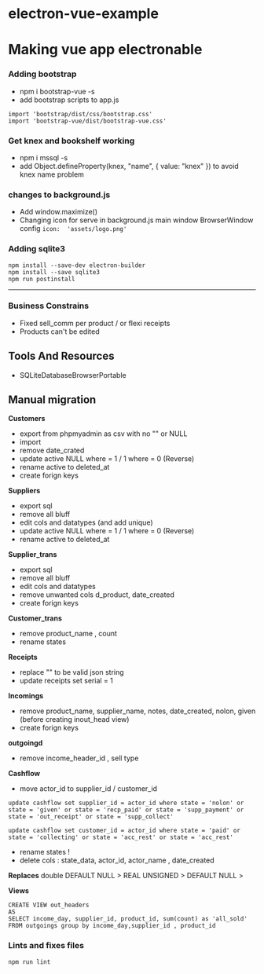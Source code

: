 # electron-vue-example

# Making vue app electronable

### Adding bootstrap

- npm i bootstrap-vue -s 
- add bootstrap scripts to app.js
```
import 'bootstrap/dist/css/bootstrap.css'
import 'bootstrap-vue/dist/bootstrap-vue.css'
```

### Get knex and bookshelf working

- npm i mssql -s
- add Object.defineProperty(knex, "name", { value: "knex" }) to avoid knex name problem

### changes to background.js

- Add window.maximize()
- Changing icon for serve in background.js main window BrowserWindow config `icon:  'assets/logo.png'`

### Adding sqlite3
```
npm install --save-dev electron-builder
npm install --save sqlite3
npm run postinstall
```
---

### Business Constrains

- Fixed sell_comm per product / or flexi receipts
- Products can't be edited

## Tools And Resources

- SQLiteDatabaseBrowserPortable

## Manual migration

**Customers**
- export from phpmyadmin as csv with no "" or NULL
- import 
- remove date_crated
- update active NULL where = 1 / 1 where = 0 (Reverse)
- rename active to deleted_at
- create forign keys

**Suppliers**
- export sql
- remove all bluff
- edit cols and datatypes (and add unique)
- update active NULL where = 1 / 1 where = 0 (Reverse)
- rename active to deleted_at

**Supplier_trans**
- export sql
- remove all bluff
- edit cols and datatypes 
- remove unwanted cols d_product, date_created
- create forign keys

**Customer_trans**
- remove product_name , count
- rename states

**Receipts**
- replace "\" to be valid json string
- update receipts set serial = 1

**Incomings**
- remove product_name, supplier_name, notes, date_created, nolon, given 
(before creating inout_head view)
- create forign keys

**outgoingd**
- remove income_header_id , sell type

**Cashflow**
- move actor_id to supplier_id / customer_id
```
update cashflow set supplier_id = actor_id where state = 'nolon' or state = 'given' or state = 'recp_paid' or state = 'supp_payment' or state = 'out_receipt' or state = 'supp_collect' 

update cashflow set customer_id = actor_id where state = 'paid' or state = 'collecting' or state = 'acc_rest' or state = 'acc_rest'
```
- rename states !
- delete cols : state_data, actor_id, actor_name , date_created

**Replaces**
double DEFAULT NULL > REAL
UNSIGNED > 
DEFAULT NULL > 

**Views**
```
CREATE VIEW out_headers 
AS
SELECT income_day, supplier_id, product_id, sum(count) as 'all_sold' FROM outgoings group by income_day,supplier_id , product_id 
```

### Lints and fixes files
```
npm run lint
```
